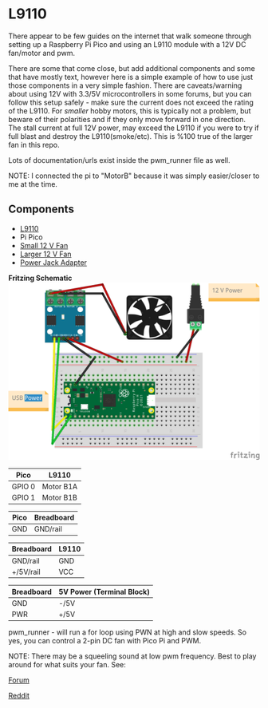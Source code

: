 # L9110 
There appear to be few guides on the internet that walk someone through setting up a Raspberry Pi Pico and using an L9110 module with a 12V DC fan/motor and pwm.

There are some that come close, but add additional components and some that have mostly text, however here is a simple example of how to use just those components in a very simple fashion.
There are caveats/warning about using 12V with 3.3/5V microcontrollers in some forums, but you can follow this setup safely - make sure the current does not exceed the rating of the L9110. For *smaller* hobby motors, this is typically not a problem, but beware of their polarities and if they only move forward in one direction. The stall current at full 12V power, may exceed the L9110 if you were to try if full blast and destroy the L9110(smoke/etc). This is %100 true of the larger fan in this repo.


Lots of documentation/urls exist inside the pwm_runner file as well.

NOTE: I connected the pi to "MotorB" because it was simply easier/closer to me at the time.

## Components
- [L9110](https://www.amazon.com/HiLetgo-H-bridge-Stepper-Controller-Arduino/dp/B00M0F243E)
- Pi Pico
- [Small 12 V Fan](https://www.aliexpress.us/item/3256802262312152.html)
- [Larger 12 V Fan](https://www.amazon.com/gp/product/B0BXDGWS4J/)
- [Power Jack Adapter](https://www.amazon.com/gp/product/B07C61434H/)


**Fritzing Schematic**
![BreadBoard](images/L9110_bb.png)

| Pico              | L9110| 
| --------          | --------- |
| GPIO 0            | Motor B1A |
| GPIO 1            | Motor B1B |

| Pico              | Breadboard|
| --------          | --------- |
| GND               | GND/rail  |

| Breadboard         | L9110|
| --------           | --------- |
| GND/rail           | GND      |
| +/5V/rail          | VCC      |

| Breadboard         | 5V Power (Terminal Block)|
| --------           | --------- |
| GND | -/5V |
| PWR | +/5V |

pwm_runner - will run a for loop using PWN at high and slow speeds. So yes, you can control a 2-pin DC fan with Pico Pi and PWM.

NOTE: There may be a squeeling sound at low pwm frequency. Best to play around for what suits your fan. See:

[Forum](https://picaxeforum.co.uk/threads/is-a-small-high-pitched-noise-normal-when-using-pwmout.9077/)

[Reddit](https://www.reddit.com/r/Motors/comments/ojn64m/12v_pwm_fan_makes_high_pitch_noise_when_hooked_up/)

